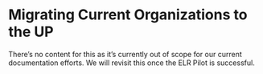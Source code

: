 # Migrating Current Organizations to the UP 

There’s no content for this as it’s currently out of scope for our current documentation efforts. We will revisit this once the ELR Pilot is successful.
